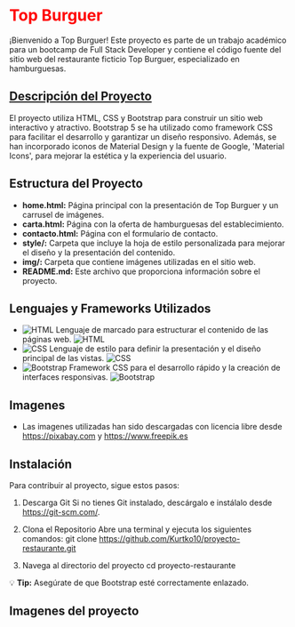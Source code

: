 # <font color="red">Top Burguer</font>
¡Bienvenido a Top Burguer! Este proyecto es parte de un trabajo académico para un bootcamp de Full Stack Developer y contiene el código fuente del sitio web del restaurante ficticio Top Burguer, especializado en hamburguesas.

## <ins> Descripción del Proyecto</ins>

El proyecto utiliza HTML, CSS y Bootstrap para construir un sitio web interactivo y atractivo. Bootstrap 5 se ha utilizado como framework CSS para facilitar el desarrollo y garantizar un diseño responsivo. Además, se han incorporado iconos de Material Design y la fuente de Google, 'Material Icons', para mejorar la estética y la experiencia del usuario.

## Estructura del Proyecto

- **home.html:** Página principal con la presentación de Top Burguer y un carrusel de imágenes.
- **carta.html:** Página con la oferta de hamburguesas del establecimiento.
- **contacto.html:** Página con el formulario de contacto.
- **style/:** Carpeta que incluye la hoja de estilo personalizada para mejorar el diseño y la presentación del contenido.
- **img/:** Carpeta que contiene imágenes utilizadas en el sitio web.
- **README.md:** Este archivo que proporciona información sobre el proyecto.

## Lenguajes y Frameworks Utilizados

- ![HTML](https://img.shields.io/badge/HTML-5-orange) Lenguaje de marcado para estructurar el contenido de las páginas web. 
  ![HTML](https://camo.githubusercontent.com/67d051f1cde036b0a277026c6342e0f990c88e49562337ec5af92742df91cea3/68747470733a2f2f6861636b6d642e696f2f5f75706c6f6164732f486b773674667376702e706e67)
- ![CSS](https://img.shields.io/badge/CSS-3-blue) Lenguaje de estilo para definir la presentación y el diseño principal de las vistas. 
  ![CSS](https://camo.githubusercontent.com/166a4aef0c3e07286bb0fc1c5422b16a783de5a17bcd506d215b6dcb110b2d5e/68747470733a2f2f6861636b6d642e696f2f5f75706c6f6164732f534a753374666f50542e706e67)
- ![Bootstrap](https://img.shields.io/badge/Bootstrap-5-purple) Framework CSS para el desarrollo rápido y la creación de interfaces responsivas. ![Bootstrap](https://camo.githubusercontent.com/081dcb5f7314f6b184fcbb1a1ccbec1a5a3b7b85e3e757218bbfe11fc9eb47c3/68747470733a2f2f6861636b6d642e696f2f5f75706c6f6164732f53797463457a6950702e706e67)

## Imagenes

- Las imagenes utilizadas han sido descargadas con licencia libre desde https://pixabay.com y https://www.freepik.es

## Instalación

Para contribuir al proyecto, sigue estos pasos:

1. Descarga Git
Si no tienes Git instalado, descárgalo e instálalo desde https://git-scm.com/.

2. Clona el Repositorio
Abre una terminal y ejecuta los siguientes comandos:
git clone https://github.com/Kurtko10/proyecto-restaurante.git

3.  Navega al directorio del proyecto
cd proyecto-restaurante

:bulb: **Tip:** Asegúrate de que Bootstrap esté correctamente enlazado.

## Imagenes del proyecto


